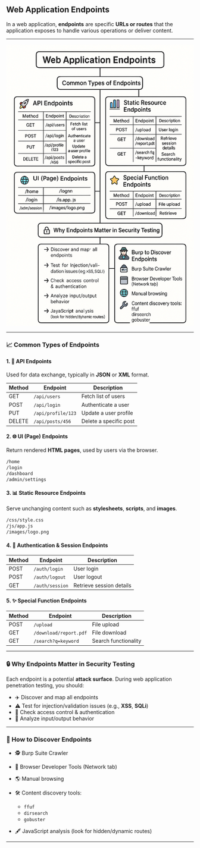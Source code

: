 ## Web Application Endpoints

In a web application, **endpoints** are specific **URLs or routes** that the application exposes to handle various operations or deliver content.

---
<img src="https://raw.githubusercontent.com/nikhilpatidar01/Web-Application-Penetration-Testing/Master/Other/Images/Web%20Application%20EndPointes.png" alt="Web Application Endpoints" style="max-width: 100%; height: auto;">


---

### 📈 Common Types of Endpoints

#### 1. 🚀 API Endpoints

Used for data exchange, typically in **JSON** or **XML** format.

| Method | Endpoint           | Description            |
| ------ | ------------------ | ---------------------- |
| GET    | `/api/users`       | Fetch list of users    |
| POST   | `/api/login`       | Authenticate a user    |
| PUT    | `/api/profile/123` | Update a user profile  |
| DELETE | `/api/posts/456`   | Delete a specific post |

#### 2. 🌐 UI (Page) Endpoints

Return rendered **HTML pages**, used by users via the browser.

```
/home
/login
/dashboard
/admin/settings
```

#### 3. 📊 Static Resource Endpoints

Serve unchanging content such as **stylesheets**, **scripts**, and **images**.

```
/css/style.css
/js/app.js
/images/logo.png
```

#### 4. 🔐 Authentication & Session Endpoints

| Method | Endpoint        | Description              |
| ------ | --------------- | ------------------------ |
| POST   | `/auth/login`   | User login               |
| POST   | `/auth/logout`  | User logout              |
| GET    | `/auth/session` | Retrieve session details |

#### 5. ✨ Special Function Endpoints

| Method | Endpoint               | Description          |
| ------ | ---------------------- | -------------------- |
| POST   | `/upload`              | File upload          |
| GET    | `/download/report.pdf` | File download        |
| GET    | `/search?q=keyword`    | Search functionality |

---

### 🔒 Why Endpoints Matter in Security Testing

Each endpoint is a potential **attack surface**.
During web application penetration testing, you should:

* ✈️ Discover and map all endpoints
* ⚠️ Test for injection/validation issues (e.g., **XSS**, **SQLi**)
* 🔐 Check access control & authentication
* 📆 Analyze input/output behavior

---

### 🔎 How to Discover Endpoints

* 🕵️ Burp Suite Crawler
* 📁 Browser Developer Tools (Network tab)
* 🌎 Manual browsing
* 🛠️ Content discovery tools:

  * `ffuf`
  * `dirsearch`
  * `gobuster`
* 🖋️ JavaScript analysis (look for hidden/dynamic routes)

---
